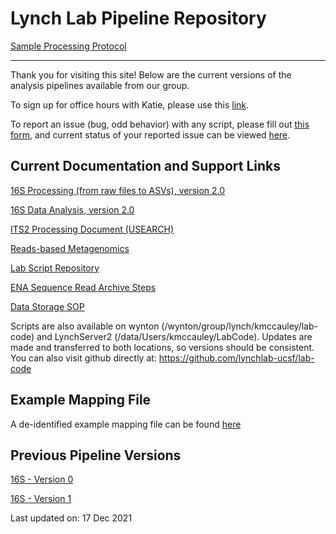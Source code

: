 # Lynch Lab Pipeline Repository

[Sample Processing Protocol](https://lynchlab-ucsf.github.io/LynchLab-Sample-Processing/)

---

Thank you for visiting this site! Below are the current versions of the analysis pipelines available from our group.

To sign up for office hours with Katie, please use this [link](https://airtable.com/shr0zmHhDb1JqmpVt).

To report an issue (bug, odd behavior) with any script, please fill out [this form](https://airtable.com/shrhBdwkZJAQLJ77p), and current status of your reported issue can be viewed [here](https://airtable.com/shr0v2WzajMO9Q2Li).

## Current Documentation and Support Links

[16S Processing (from raw files to ASVs), version 2.0](https://lynchlab-ucsf.github.io/docs/16s_processing_pipeline_v2.0.html)

[16S Data Analysis, version 2.0](https://lynchlab-ucsf.github.io/docs/16s_analysis_pipeline_v2.0.html)

[ITS2 Processing Document (USEARCH)](https://lynchlab-ucsf.github.io/docs/ITS2_processing_pipeline_20201119.html)

[Reads-based Metagenomics](https://github.com/lynchlab-ucsf/metagenomics-pipeline)

[Lab Script Repository](https://github.com/lynchlab-ucsf/lab-code)

[ENA Sequence Read Archive Steps](https://lynchlab-ucsf.github.io/docs/ENA_Upload_Steps.html)

[Data Storage SOP](https://lynchlab-ucsf.gihub.io/docs/DataStorageSOP.html)

Scripts are also available on wynton (/wynton/group/lynch/kmccauley/lab-code) and LynchServer2 (/data/Users/kmccauley/LabCode). Updates are made and transferred to both locations, so versions should be consistent. You can also visit github directly at: https://github.com/lynchlab-ucsf/lab-code

## Example Mapping File
A de-identified example mapping file can be found [here](https://lynchlab-ucsf.github.io/docs/Nextseq_YYMMDD_mapping.txt)

## Previous Pipeline Versions

[16S - Version 0](https://lynchlab-ucsf.github.io/docs/16s_processing_pipeline_06Nov20.html)

[16S - Version 1](https://lynchlab-ucsf.github.io/docs/16s_processing_pipeline_v1.2.html)

Last updated on: 17 Dec 2021
